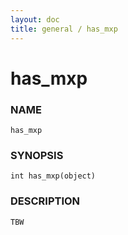 ```yaml
---
layout: doc
title: general / has_mxp
---
```

# has_mxp

### NAME

    has_mxp

### SYNOPSIS

    int has_mxp(object)

### DESCRIPTION

    TBW

